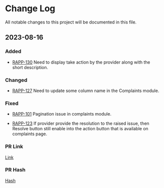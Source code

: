 
# Change Log
All notable changes to this project will be documented in this file.
 
 
## 2023-08-16
  
### Added

- [RAPP-130](https://ondc-issue-logging-cohort1.atlassian.net/browse/RAPP-130)
Need to display take action by the provider along with the short description.
 
### Changed
  
- [RAPP-127](https://ondc-issue-logging-cohort1.atlassian.net/browse/RAPP-127)
  Need to update some column name in the Complaints module.

 
### Fixed

- [RAPP-101](https://ondc-issue-logging-cohort1.atlassian.net/browse/RAPP-101)
Pagination issue in complaints module.

- [RAPP-123](https://ondc-issue-logging-cohort1.atlassian.net/browse/RAPP-123)
If provider provide the resolution to the raised issue, then Resolve button still enable into the action button that is available on complaints page. 
 

### PR Link
[Link](https://github.com/ONDC-Official/seller-app-frontend/pull/34)

### PR Hash
[Hash](https://github.com/Abhi-ONDC/seller-app-frontend/commit/308bdf6d910480f2dd55e408cc4cd7acd73cfa60)
